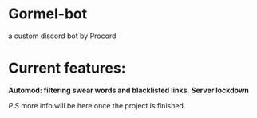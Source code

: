 # Gormel-bot

a custom discord bot by Procord
# Current features:

**Automod: filtering swear words and blacklisted links.**
**Server lockdown**

*P.S* more info will be here once the project is finished.
